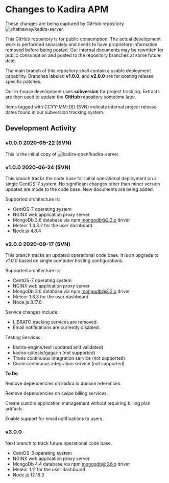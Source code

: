 # Changes to Kadira APM

These changes are being captured by GitHub repository
![shathaway/kadira-server](https://github.com/shathaway/kadira-server).

This GitHub repository is for public consumption. The actual development
work is performed separately and needs to have proprietary information 
removed before being posted. Our internal documents may be rewritten
for public consumption and posted to the repository branches at some
future date.

The main branch of this repository shall contain a usable deployment
capability. Branches labeled **v1.0.0**, and **v2.0.0** are for posting
release specific patches.

Our in-house development uses **subversion** for project tracking.
Extracts are then used to update the **GitHub** repository sometime later.

Items tagged with CCYY-MM-DD (SVN) indicate internal project release dates
found in our subversion tracking system.

## Development Activity

### v0.0.0 2020-05-22 (SVN)
This is the initial copy of 
![kadira-open/kadira-server](https://github.com/kadira-open/kadira-server).

### v1.0.0 2020-06-24 (SVN)
This branch tracks the code base for initial operational deployment
on a single CentOS-7 system. No significant changes other than minor version
updates are mode to the code base. New documents are being added.

Supported architecture is:
- CentOS-7 operating system
- NGINX web application proxy server
- MongoDb 3.6 database via npm mongodb@2.2.x driver
- Meteor 1.4.3.2 for the user dashboard
- Node.js 4.8.4

### v2.0.0 2020-09-17 (SVN)
This branch tracks an updated operational code base. It is an upgrade to *v1.0.0*
based on single computer hosting configurations.

Supported architecture is:
- CentOS-7 operating system
- NGINX web application proxy server
- MongoDb 3.6 database via npm mongodb@3.2.x driver
- Meteor 1.8.3 for the user dashboard
- Node.js 8.17.0

Service changes include:
- LIBRATO tracking services are removed.
- Email notifications are currently disabled.

Testing Services:
- kadira-engine/test (updated and validated)
- kadira-ui/tests/gagarin (not supported)
- Travis continuous integration service (not supported)
- Circle continuous integration service (not supported)

**To Do**

Remove dependencies on kadira.io domain references.

Remove dependencies on swipe billing services.

Create custom application management without requiring billing plan artifacts.

Enable support for email notifications to users.

### v3.0.0
Next branch to track future operational code base.
- CentOS-8 operating system
- NGINX web application proxy server
- MongoDb 4.4 database via npm mongodb@3.6.x driver
- Meteor 1.11 for the user dashboard
- Node.js 12.18.3


